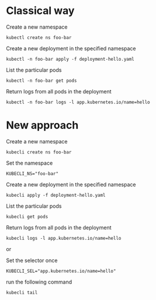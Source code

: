 # Classical way

Create a new namespace

```
kubectl create ns foo-bar
```

Create a new deployment in the specified namespace

```
kubectl -n foo-bar apply -f deployment-hello.yaml
```

List the particular pods

```
kubectl -n foo-bar get pods
```

Return logs from all pods in the deployment

```
kubectl -n foo-bar logs -l app.kubernetes.io/name=hello
```

# New approach

Create a new namespace

```
kubecli create ns foo-bar
```

Set the namespace

```
KUBECLI_NS="foo-bar"
```

Create a new deployment in the specified namespace

```
kubecli apply -f deployment-hello.yaml
```

List the particular pods

```
kubecli get pods
```

Return logs from all pods in the deployment

```
kubecli logs -l app.kubernetes.io/name=hello
```

or

Set the selector once

```
KUBECLI_SEL="app.kubernetes.io/name=hello"
```

run the following command

```
kubecli tail
```
